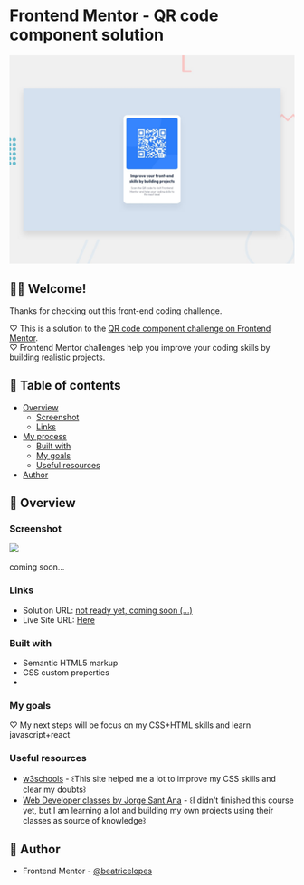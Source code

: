# Frontend Mentor - QR code component solution

![Design preview for the QR code component coding challenge](./design/desktop-preview.jpg)

## 🙋‍♀️ Welcome! 
Thanks for checking out this front-end coding challenge.

♡ This is a solution to the [QR code component challenge on Frontend Mentor](https://www.frontendmentor.io/challenges/qr-code-component-iux_sIO_H).<br>
♡ Frontend Mentor challenges help you improve your coding skills by building realistic projects.

## 🌻 Table of contents

- [Overview](#overview)
  - [Screenshot](#screenshot)
  - [Links](#links)
- [My process](#my-process)
  - [Built with](#built-with)
  - [My goals](#my-goals)
  - [Useful resources](#useful-resources)
- [Author](#author)


## 🌻 Overview

### Screenshot

![](./screenshot.jpg)

coming soon...


### Links

- Solution URL: [not ready yet, coming soon (...)](https://your-solution-url.com)
- Live Site URL: [Here](https://qr-code-component-main-orcin-iota.vercel.app)

### Built with

- Semantic HTML5 markup
- CSS custom properties
- 

### My goals
♡ My next steps will be focus on my CSS+HTML skills and learn javascript+react


### Useful resources

- [w3schools](https://www.w3schools.com/css/default.asp) - ꒰This site helped me a lot to improve my CSS skills and clear my doubts꒱
- [Web Developer classes by Jorge Sant Ana](https://www.udemy.com/course/curso-completo-do-desenvolvedor-web/) - ꒰I didn't finished this course yet, but I am learning a lot and building my own projects using their classes as source of knowledge꒱


## 🌻 Author
- Frontend Mentor - [@beatricelopes](https://www.frontendmentor.io/profile/beatricelopes)
